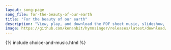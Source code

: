 ```yaml
---
layout: song-page
song_file: for-the-beauty-of-our-earth
title: "For the beauty of our earth"
description: "View, play, and download the PDF sheet music, slideshow, and audio. Lyrics: For the beauty of our earth, for the glory of her skies, for the love which from our birth over and around us lies:    Source of all, to thee we raise... english secular 4part chords"
image: https://github.com/kenanbit/hymnsinger/releases/latest/download/for-the-beauty-of-our-earth-trad.png
---
```


{% include choice-and-music.html %}